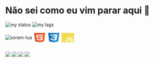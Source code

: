 # Não sei como eu vim parar aqui 👋

<div>
  <img alt="my status" height="180em" src="https://github-readme-stats-git-master-sorambrs-projects.vercel.app/api?username=sorambr&repo=github-readme-stats&show_icons=true&theme=dracula&include_all_commits=true&count_private=true" />
  <img alt="my lags" height="180em" src="https://github-readme-stats-git-master-sorambrs-projects.vercel.app/api/top-langs/?username=sorambr&layout=compact&count_private=true&theme=dracula&size_weight=0.5&count_weight=0.5"/>
</div>


<div style="display: inline_block"><br>
  <img align="center" alt="soram-lua" height="30" width="40" src="https://cdn.jsdelivr.net/gh/devicons/devicon@latest/icons/lua/lua-original.svg">
  <img align="center" alt="soram-HTML" height="30" width="40" src="https://raw.githubusercontent.com/devicons/devicon/master/icons/html5/html5-original.svg">
  <img align="center" alt="soram-CSS" height="30" width="40" src="https://raw.githubusercontent.com/devicons/devicon/master/icons/css3/css3-original.svg">
  <img align="center" alt="soram-Js" height="30" width="40" src="https://raw.githubusercontent.com/devicons/devicon/master/icons/javascript/javascript-plain.svg">
</div>

##

<div>
  <a href="https://www.youtube.com/@sorambr" target="_blank"><img src="https://img.shields.io/badge/YouTube-FF0000?style=for-the-badge&logo=youtube&logoColor=white" target="_blank"></a>
  <a href="https://instagram.com/caecaiu" target="_blank"><img src="https://img.shields.io/badge/-Instagram-%23E4405F?style=for-the-badge&logo=instagram&logoColor=white"target="_blank"></a>
  <a href="https://www.twitch.tv/sorambr" target="_blank"><img src="https://img.shields.io/badge/Twitch-9146FF?style=for-the-badge&logo=twitch&logoColor=white"target="_blank"></a>
  <a> <img src="https://img.shields.io/badge/Discord: Soram-7289DA?style=for-the-badge&logo=discord&logoColor=white" target="_blank"></a>
</div>

